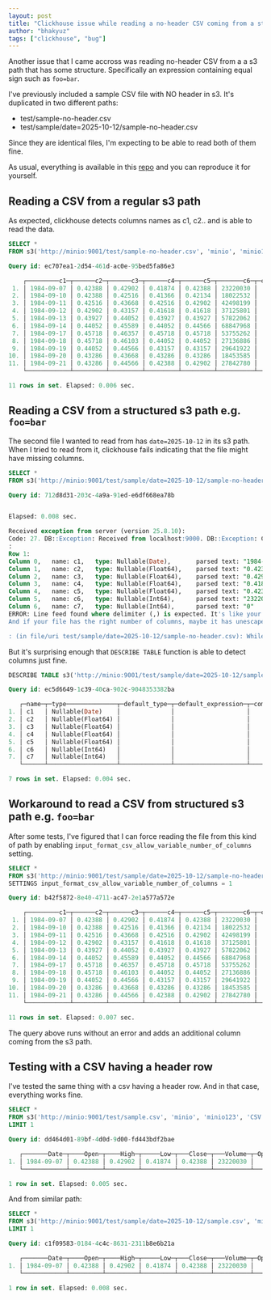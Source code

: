 ```yaml
---
layout: post
title: "Clickhouse issue while reading a no-header CSV coming from a structured s3 path containing named entities (e.g. `foo=bar`)"
author: "bhakyuz"
tags: ["clickhouse", "bug"]
---
```


Another issue that I came accross was reading no-header CSV from a a s3 path that has some structure. Specifically an expression containing equal sign such as `foo=bar`. 

I've previously included a sample CSV file with NO header in s3. It's duplicated in two different paths:
- test/sample-no-header.csv
- test/sample/date=2025-10-12/sample-no-header.csv

Since they are identical files, I'm expecting to be able to read both of them fine.

As usual, everything is available in this [repo](https://github.com/bhakyuz/clickhouse-minio-minimal-setup) and you can reproduce it for yourself. 

## Reading a CSV from a regular s3 path 

As expected, clickhouse detects columns names as c1, c2.. and is able to read the data. 

```sql
SELECT *
FROM s3('http://minio:9001/test/sample-no-header.csv', 'minio', 'minio123', 'CSV')

Query id: ec707ea1-2d54-461d-ac0e-95bed5fa86e3

    ┌─────────c1─┬──────c2─┬──────c3─┬──────c4─┬──────c5─┬───────c6─┬─c7─┐
 1. │ 1984-09-07 │ 0.42388 │ 0.42902 │ 0.41874 │ 0.42388 │ 23220030 │  0 │
 2. │ 1984-09-10 │ 0.42388 │ 0.42516 │ 0.41366 │ 0.42134 │ 18022532 │  0 │
 3. │ 1984-09-11 │ 0.42516 │ 0.43668 │ 0.42516 │ 0.42902 │ 42498199 │  0 │
 4. │ 1984-09-12 │ 0.42902 │ 0.43157 │ 0.41618 │ 0.41618 │ 37125801 │  0 │
 5. │ 1984-09-13 │ 0.43927 │ 0.44052 │ 0.43927 │ 0.43927 │ 57822062 │  0 │
 6. │ 1984-09-14 │ 0.44052 │ 0.45589 │ 0.44052 │ 0.44566 │ 68847968 │  0 │
 7. │ 1984-09-17 │ 0.45718 │ 0.46357 │ 0.45718 │ 0.45718 │ 53755262 │  0 │
 8. │ 1984-09-18 │ 0.45718 │ 0.46103 │ 0.44052 │ 0.44052 │ 27136886 │  0 │
 9. │ 1984-09-19 │ 0.44052 │ 0.44566 │ 0.43157 │ 0.43157 │ 29641922 │  0 │
10. │ 1984-09-20 │ 0.43286 │ 0.43668 │ 0.43286 │ 0.43286 │ 18453585 │  0 │
11. │ 1984-09-21 │ 0.43286 │ 0.44566 │ 0.42388 │ 0.42902 │ 27842780 │  0 │
    └────────────┴─────────┴─────────┴─────────┴─────────┴──────────┴────┘

11 rows in set. Elapsed: 0.006 sec. 
```

## Reading a CSV from a structured s3 path e.g. `foo=bar`

The second file I wanted to read from has `date=2025-10-12` in its s3 path. When I tried to read from it, clickhouse fails indicating that the file might have missing columns. 

```sql
SELECT *
FROM s3('http://minio:9001/test/sample/date=2025-10-12/sample-no-header.csv', 'minio', 'minio123', 'CSV')

Query id: 712d8d31-203c-4a9a-91ed-e6df668ea78b


Elapsed: 0.008 sec. 

Received exception from server (version 25.8.10):
Code: 27. DB::Exception: Received from localhost:9000. DB::Exception: Cannot parse input: expected ',' before: '\n1984-09-10,0.42388,0.42516,0.41366,0.42134,18022532,0\n1984-09-11,0.42516,0.43668,0.42516,0.42902,42498199,0\n1984-09-12,0.42902,0.43157,0.41618,0.41618,37125801': (at row 1)
: 
Row 1:
Column 0,   name: c1,   type: Nullable(Date),       parsed text: "1984-09-07"
Column 1,   name: c2,   type: Nullable(Float64),    parsed text: "0.42388"
Column 2,   name: c3,   type: Nullable(Float64),    parsed text: "0.42902"
Column 3,   name: c4,   type: Nullable(Float64),    parsed text: "0.41874"
Column 4,   name: c5,   type: Nullable(Float64),    parsed text: "0.42388"
Column 5,   name: c6,   type: Nullable(Int64),      parsed text: "23220030"
Column 6,   name: c7,   type: Nullable(Int64),      parsed text: "0"
ERROR: Line feed found where delimiter (,) is expected. It's like your file has less columns than expected.
And if your file has the right number of columns, maybe it has unescaped quotes in values.

: (in file/uri test/sample/date=2025-10-12/sample-no-header.csv): While executing ParallelParsingBlockInputFormat: While executing ReadFromObjectStorage. (CANNOT_PARSE_INPUT_ASSERTION_FAILED)
```

But it's surprising  enough that `DESCRIBE TABLE` function is able to detect columns just fine. 
```sql
DESCRIBE TABLE s3('http://minio:9001/test/sample/date=2025-10-12/sample-no-header.csv', 'minio', 'minio123', 'CSV')

Query id: ec5d6649-1c39-40ca-902c-9048353382ba

   ┌─name─┬─type──────────────┬─default_type─┬─default_expression─┬─comment─┬─codec_expression─┬─ttl_expression─┐
1. │ c1   │ Nullable(Date)    │              │                    │         │                  │                │
2. │ c2   │ Nullable(Float64) │              │                    │         │                  │                │
3. │ c3   │ Nullable(Float64) │              │                    │         │                  │                │
4. │ c4   │ Nullable(Float64) │              │                    │         │                  │                │
5. │ c5   │ Nullable(Float64) │              │                    │         │                  │                │
6. │ c6   │ Nullable(Int64)   │              │                    │         │                  │                │
7. │ c7   │ Nullable(Int64)   │              │                    │         │                  │                │
   └──────┴───────────────────┴──────────────┴────────────────────┴─────────┴──────────────────┴────────────────┘

7 rows in set. Elapsed: 0.004 sec. 
```


## Workaround to read a CSV from structured s3 path e.g. `foo=bar`

After some tests, I've figured that I can force reading the file from this kind of path by enabling `input_format_csv_allow_variable_number_of_columns` setting. 

```sql
SELECT *
FROM s3('http://minio:9001/test/sample/date=2025-10-12/sample-no-header.csv', 'minio', 'minio123', 'CSV')
SETTINGS input_format_csv_allow_variable_number_of_columns = 1

Query id: b42f5872-8e40-4711-ac47-2e1a577a572e

    ┌─────────c1─┬──────c2─┬──────c3─┬──────c4─┬──────c5─┬───────c6─┬─c7─┬───────date─┐
 1. │ 1984-09-07 │ 0.42388 │ 0.42902 │ 0.41874 │ 0.42388 │ 23220030 │  0 │ 2025-10-12 │
 2. │ 1984-09-10 │ 0.42388 │ 0.42516 │ 0.41366 │ 0.42134 │ 18022532 │  0 │ 2025-10-12 │
 3. │ 1984-09-11 │ 0.42516 │ 0.43668 │ 0.42516 │ 0.42902 │ 42498199 │  0 │ 2025-10-12 │
 4. │ 1984-09-12 │ 0.42902 │ 0.43157 │ 0.41618 │ 0.41618 │ 37125801 │  0 │ 2025-10-12 │
 5. │ 1984-09-13 │ 0.43927 │ 0.44052 │ 0.43927 │ 0.43927 │ 57822062 │  0 │ 2025-10-12 │
 6. │ 1984-09-14 │ 0.44052 │ 0.45589 │ 0.44052 │ 0.44566 │ 68847968 │  0 │ 2025-10-12 │
 7. │ 1984-09-17 │ 0.45718 │ 0.46357 │ 0.45718 │ 0.45718 │ 53755262 │  0 │ 2025-10-12 │
 8. │ 1984-09-18 │ 0.45718 │ 0.46103 │ 0.44052 │ 0.44052 │ 27136886 │  0 │ 2025-10-12 │
 9. │ 1984-09-19 │ 0.44052 │ 0.44566 │ 0.43157 │ 0.43157 │ 29641922 │  0 │ 2025-10-12 │
10. │ 1984-09-20 │ 0.43286 │ 0.43668 │ 0.43286 │ 0.43286 │ 18453585 │  0 │ 2025-10-12 │
11. │ 1984-09-21 │ 0.43286 │ 0.44566 │ 0.42388 │ 0.42902 │ 27842780 │  0 │ 2025-10-12 │
    └────────────┴─────────┴─────────┴─────────┴─────────┴──────────┴────┴────────────┘

11 rows in set. Elapsed: 0.007 sec. 
```
The query above runs without an error and adds an additional column coming from the s3 path. 

## Testing with a CSV having a header row

I've tested the same thing with a csv having a header row. And in that case, everything works fine. 

```sql
SELECT *
FROM s3('http://minio:9001/test/sample.csv', 'minio', 'minio123', 'CSV')
LIMIT 1

Query id: dd464d01-89bf-4d0d-9d00-fd443bdf2bae

   ┌───────Date─┬────Open─┬────High─┬─────Low─┬───Close─┬───Volume─┬─OpenInt─┐
1. │ 1984-09-07 │ 0.42388 │ 0.42902 │ 0.41874 │ 0.42388 │ 23220030 │       0 │
   └────────────┴─────────┴─────────┴─────────┴─────────┴──────────┴─────────┘

1 row in set. Elapsed: 0.005 sec. 
```

And from similar path:

```sql
SELECT *
FROM s3('http://minio:9001/test/sample/date=2025-10-12/sample.csv', 'minio', 'minio123', 'CSV')
LIMIT 1

Query id: c1f09583-0184-4c4c-8631-2311b8e6b21a

   ┌───────Date─┬────Open─┬────High─┬─────Low─┬───Close─┬───Volume─┬─OpenInt─┬───────date─┐
1. │ 1984-09-07 │ 0.42388 │ 0.42902 │ 0.41874 │ 0.42388 │ 23220030 │       0 │ 2025-10-12 │
   └────────────┴─────────┴─────────┴─────────┴─────────┴──────────┴─────────┴────────────┘

1 row in set. Elapsed: 0.008 sec. 
```